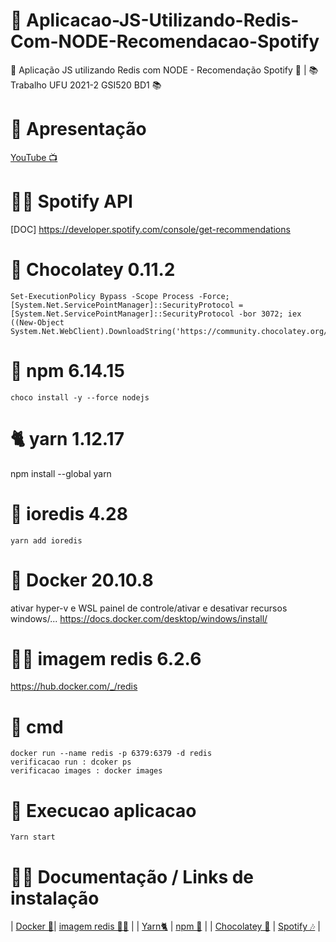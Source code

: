 # 📌 Aplicacao-JS-Utilizando-Redis-Com-NODE-Recomendacao-Spotify
👾 Aplicação JS utilizando Redis com NODE - Recomendação Spotify 👾 | 📚 Trabalho UFU 2021-2 GSI520  BD1 📚

# 🎥 Apresentação 
[YouTube 📺](https://www.youtube.com/watch?v=tU3oU0jkKZ4&t=9s)

# 👾🎶 Spotify API

[DOC] https://developer.spotify.com/console/get-recommendations


# 🍫 Chocolatey 0.11.2
```terminal
Set-ExecutionPolicy Bypass -Scope Process -Force; [System.Net.ServicePointManager]::SecurityProtocol = [System.Net.ServicePointManager]::SecurityProtocol -bor 3072; iex ((New-Object System.Net.WebClient).DownloadString('https://community.chocolatey.org/install.ps1'))
```

# 📮 npm 6.14.15
```terminal
choco install -y --force nodejs
```

# 🐈 yarn 1.12.17
npm install --global yarn

# 📕 ioredis 4.28
```terminal
yarn add ioredis
```

# 🐳 Docker 20.10.8 
ativar hyper-v e WSL 
painel de controle/ativar e desativar recursos windows/...
https://docs.docker.com/desktop/windows/install/ 

# 📕🐳 imagem redis 6.2.6
https://hub.docker.com/_/redis

# 🔌 cmd
```terminal
docker run --name redis -p 6379:6379 -d redis
verificacao run : dcoker ps
verificacao images : docker images
```

# 🏁 Execucao aplicacao

 ```terminal directory
Yarn start
```
# 📖🔗 Documentação / Links de instalação

| [Docker 🐳](https://docs.docker.com/desktop/windows/install)| [imagem redis 📕🐳](https://hub.docker.com/_/redis) |
| [Yarn🐈](https://yarnpkg.com/getting-started/install) | [npm 📮](https://docs.npmjs.com/cli/v7/commands/npm-install) |
| [Chocolatey 🍫](https://chocolatey.org/install) | [Spotify 🎶](https://developer.spotify.com/console/get-recommendations/) |






